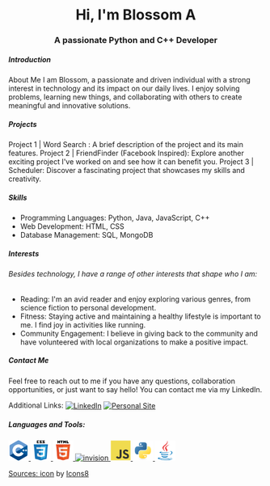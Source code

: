 <h1 align="center">Hi, I'm Blossom A</h1>
<h3 align="center">A passionate Python and C++ Developer</h3>

<h5>Introduction</h5>
<p>
About Me
I am Blossom, a passionate and driven individual with a strong interest in technology and its impact on our daily lives. I enjoy solving problems, learning new things, and collaborating with others to create meaningful and innovative solutions.
</p>

<h5>Projects</h5>
<p>
Project 1 | Word Search : A brief description of the project and its main features.
Project 2 | FriendFinder (Facebook Inspired): Explore another exciting project I've worked on and see how it can benefit you.
Project 3 | Scheduler: Discover a fascinating project that showcases my skills and creativity.
</p>

<h5> Skills </h5>
  <ul>
<li>Programming Languages: Python, Java, JavaScript, C++</li>
<li>Web Development: HTML, CSS</li>
<li>Database Management: SQL, MongoDB</li>
 </ul>

<h5>Interests</h5>
<h6>Besides technology, I have a range of other interests that shape who I am:</h6>
<ul>
<li>Reading: I'm an avid reader and enjoy exploring various genres, from science fiction to personal development.</li>
<li>Fitness: Staying active and maintaining a healthy lifestyle is important to me. I find joy in activities like running.</li>
<li>Community Engagement: I believe in giving back to the community and have volunteered with local organizations to make a positive impact.</li>
</ul>
  
<h5>Contact Me</h5>
<p>Feel free to reach out to me if you have any questions, collaboration opportunities, or just want to say hello! You can contact me via my LinkedIn.</p>

<p>
Additional Links:
<a href="https://linkedin.com/in/blossom-ea" target="blank"><img align="center" src="https://raw.githubusercontent.com/rahuldkjain/github-profile-readme-generator/master/src/images/icons/Social/linked-in-alt.svg" alt="LinkedIn" height="30" width="40" /></a>
<a href="bakpede1.githbu.io/cv" target="blank"><img align="center" src="/img" alt="Personal Site" height="30" width="40" /></a>
</p>  


<h5 align="left">Languages and Tools:</h5>
<p align="left"> <a href="https://www.w3schools.com/cpp/" target="_blank" rel="noreferrer"> <img src="https://raw.githubusercontent.com/devicons/devicon/master/icons/cplusplus/cplusplus-original.svg" alt="cplusplus" width="40" height="40"/> </a> <a href="https://www.w3schools.com/css/" target="_blank" rel="noreferrer"> <img src="https://raw.githubusercontent.com/devicons/devicon/master/icons/css3/css3-original-wordmark.svg" alt="css3" width="40" height="40"/> </a> <a href="https://www.w3.org/html/" target="_blank" rel="noreferrer"> <img src="https://raw.githubusercontent.com/devicons/devicon/master/icons/html5/html5-original-wordmark.svg" alt="html5" width="40" height="40"/> </a> <a href="https://www.invisionapp.com/" target="_blank" rel="noreferrer"> <img src="https://www.vectorlogo.zone/logos/invisionapp/invisionapp-icon.svg" alt="invision" width="40" height="40"/> </a> <a href="https://developer.mozilla.org/en-US/docs/Web/JavaScript" target="_blank" rel="noreferrer"> <img src="https://raw.githubusercontent.com/devicons/devicon/master/icons/javascript/javascript-original.svg" alt="javascript" width="40" height="40"/> </a> <a href="https://www.python.org" target="_blank" rel="noreferrer"> <img src="https://raw.githubusercontent.com/devicons/devicon/master/icons/python/python-original.svg" alt="python" width="40" height="40"/> </a><a href="https://www.java.com" target="_blank" rel="noreferrer"> <img src="https://raw.githubusercontent.com/devicons/devicon/master/icons/java/java-original.svg" alt="java" width="40" height="40"/> </a> <a href="https://developer.mozilla.org/en-US/docs/Web/JavaScript" target="_blank" rel="noreferrer"></
</p>
  
<p align="left">Sources: <a href="https://icons8.com/icon/67267/home-office">icon</a> by <a target="_blank" href="https://icons8.com">Icons8</a></a></p>
